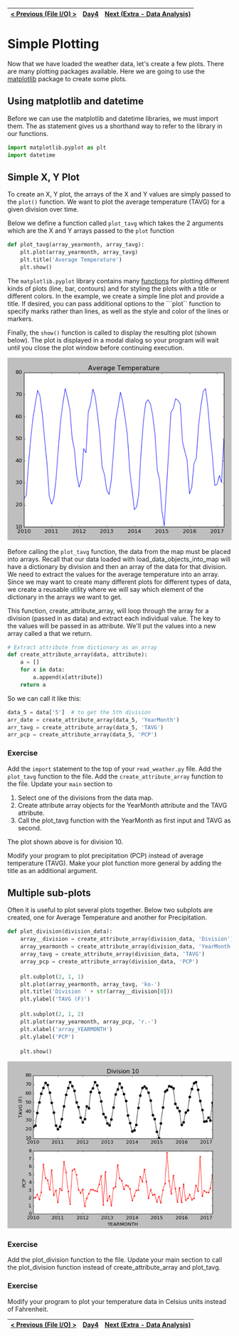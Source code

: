 | [< Previous (File I/O) >](CSVFiles.md) | [Day4](../README.md) | [Next (Extra - Data Analysis)](../Extra/DataAnalysis.md) |
|----------------------------------------|----------------------|----------------------------------------------------------|

# Simple Plotting

Now that we have loaded the weather data, let's create a few plots. There are many plotting packages available.
Here we are going to use the [matplotlib](https://matplotlib.org/) package to create some plots.

## Using matplotlib and datetime

Before we can use the matplotlib and datetime libraries, we must import them. The as statement gives us a shorthand way
to refer to the library in our functions.

```python
import matplotlib.pyplot as plt
import datetime
```

## Simple X, Y Plot

To create an X, Y plot, the arrays of the X and Y values are simply passed to the `plot()` function. We want to plot
the average temperature (TAVG) for a given division over time.

Below we define a function called `plot_tavg` which takes the 2 arguments which are the X and Y arrays passed to the
`plot` function

```python
def plot_tavg(array_yearmonth, array_tavg):
    plt.plot(array_yearmonth, array_tavg)
    plt.title('Average Temperature')
    plt.show()
```

The `matplotlib.pyplot` library contains many [functions](https://matplotlib.org/2.0.2/api/pyplot_summary.html) for
plotting different kinds of
plots (line, bar, contours) and for styling the plots with a title or different colors. In the example, we create a
simple line plot and provide a title. If desired, you can pass additional options to the ```plot``
function to specify marks rather than lines, as well as the style and color of the lines or markers.

Finally, the `show()` function is called to display the resulting plot (shown below). The plot is displayed in a
modal dialog so your program will wait until you close the plot window before continuing execution.

![Simple Plot](.SimplePlotting_images/simple.png)

Before calling the `plot_tavg` function, the data from the map must be placed into arrays. Recall that our data
loaded with load_data_objects_into_map will have a dictionary by division and then an array of the data for that
division. We need to extract the values for the average temperature into an array. Since we may want to create many
different plots for different types of data, we create a reusable utility where we will say which element of the
dictionary in the arrays we want to get.

This function, create_attribute_array, will loop through the array for a division (passed in as data) and extract each
individual value. The key to the values will be passed in as attribute. We'll put the values into a new array called a
that we return.

```python
# Extract attribute from dictionary as an array
def create_attribute_array(data, attribute):
    a = []
    for x in data:
        a.append(x[attribute])
    return a
```

So we can call it like this:

```python
data_5 = data['5']  # to get the 5th division
arr_date = create_attribute_array(data_5, 'YearMonth')
arr_tavg = create_attribute_array(data_5, 'TAVG')
arr_pcp = create_attribute_array(data_5, 'PCP')
```

### Exercise

Add the `import` statement to the top of your `read_weather.py` file.
Add the `plot_tavg` function to the file.
Add the `create_attribute_array` function to the file.
Update your `main` section to

1) Select one of the divisions from the data map.
2) Create attribute array objects for the YearMonth attribute and the TAVG attribute.
3) Call the plot_tavg function with the YearMonth as first input and TAVG as second.

The plot shown above is for division 10.

Modify your program to plot precipitation (PCP) instead of average temperature (TAVG).
Make your plot function more general by adding the title as an additional argument.

## Multiple sub-plots

Often it is useful to plot several plots together. Below two subplots are created, one for Average Temperature and
another for Precipitation.

```python
def plot_division(division_data):
    array__division = create_attribute_array(division_data, 'Division')
    array_yearmonth = create_attribute_array(division_data, 'YearMonth')
    array_tavg = create_attribute_array(division_data, 'TAVG')
    array_pcp = create_attribute_array(division_data, 'PCP')

    plt.subplot(2, 1, 1)
    plt.plot(array_yearmonth, array_tavg, 'ko-')
    plt.title('Division ' + str(array__division[0]))
    plt.ylabel('TAVG (F)')

    plt.subplot(2, 1, 2)
    plt.plot(array_yearmonth, array_pcp, 'r.-')
    plt.xlabel('array_YEARMONTH')
    plt.ylabel('PCP')

    plt.show()
```

![Multiple Sub-plots](.SimplePlotting_images/subplots.png)

### Exercise

Add the plot_division function to the file.
Update your main section to call the plot_division function instead of create_attribute_array and plot_tavg.

### Exercise

Modify your program to plot your temperature data in Celsius units instead of Fahrenheit.

| [< Previous (File I/O) >](CSVFiles.md) | [Day4](../README.md) | [Next (Extra - Data Analysis)](../Extra/DataAnalysis.md) |
|----------------------------------------|----------------------|----------------------------------------------------------|